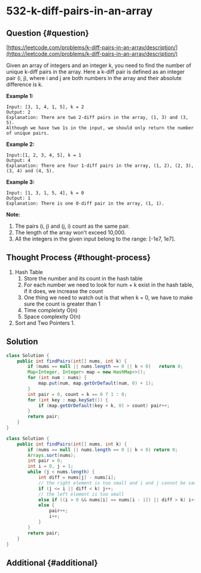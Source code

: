 # 532-k-diff-pairs-in-an-array

## Question {#question}

[https://leetcode.com/problems/k-diff-pairs-in-an-array/description/](https://leetcode.com/problems/k-diff-pairs-in-an-array/description/)

Given an array of integers and an integer k, you need to find the number of unique k-diff pairs in the array. Here a k-diff pair is defined as an integer pair \(i, j\), where i and j are both numbers in the array and their absolute difference is k.

**Example 1:**

```text
Input: [3, 1, 4, 1, 5], k = 2
Output: 2
Explanation: There are two 2-diff pairs in the array, (1, 3) and (3, 5).
Although we have two 1s in the input, we should only return the number of unique pairs.
```

**Example 2:**

```text
Input:[1, 2, 3, 4, 5], k = 1
Output: 4
Explanation: There are four 1-diff pairs in the array, (1, 2), (2, 3), (3, 4) and (4, 5).
```

**Example 3:**

```text
Input: [1, 3, 1, 5, 4], k = 0
Output: 1
Explanation: There is one 0-diff pair in the array, (1, 1).
```

**Note:**

1. The pairs \(i, j\) and \(j, i\) count as the same pair.
2. The length of the array won't exceed 10,000.
3. All the integers in the given input belong to the range: \[-1e7, 1e7\].

## Thought Process {#thought-process}

1. Hash Table
   1. Store the number and its count in the hash table
   2. For each number we need to look for num + k exist in the hash table, if it does, we increase the count
   3. One thing we need to watch out is that when k = 0, we have to make sure the count is greater than 1
   4. Time compleixty O\(n\)
   5. Space complexity O\(n\)
2. Sort and Two Pointers
   1. 

## Solution

```java
class Solution {
    public int findPairs(int[] nums, int k) {
        if (nums == null || nums.length == 0 || k < 0)   return 0;
        Map<Integer, Integer> map = new HashMap<>();
        for (int num : nums) {
            map.put(num, map.getOrDefault(num, 0) + 1);
        }
        int pair = 0, count = k == 0 ? 1 : 0;
        for (int key : map.keySet()) {
            if (map.getOrDefault(key + k, 0) > count) pair++;
        }
        return pair;
    }
}
```

```java
class Solution {
    public int findPairs(int[] nums, int k) {
        if (nums == null || nums.length == 0 || k < 0) return 0;
        Arrays.sort(nums);
        int pair = 0;
        int i = 0, j = 1;
        while (j < nums.length) {
            int diff = nums[j] - nums[i];
            // the right element is too small and i and j cannot be same element
            if (j <= i || diff < k) j++;
            // the left element is too small
            else if ((i > 0 && nums[i] == nums[i - 1]) || diff > k) i++;
            else {
                pair++;
                i++;
            }
        }
        return pair;
    }
}
```

## Additional {#additional}

